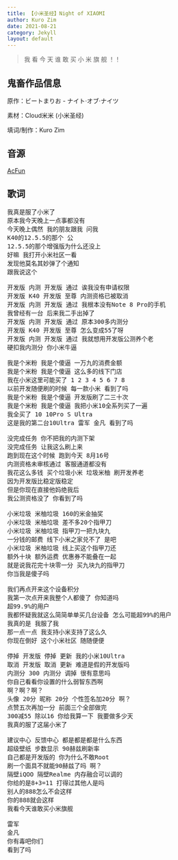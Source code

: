 ```yaml
---
title: 【小米圣经】Night of XIAOMI
author: Kuro Zim
date: 2021-08-21
category: Jekyll
layout: default
---
```


> 我  看  今  天  谁  敢  买  小  米  旗  舰  ！！

## 鬼畜作品信息

原作：ビートまりお - ナイト·オブ·ナイツ

素材：Cloud米米 (小米圣经)

填词/制作：Kuro Zim

## 音源

[AcFun](https://www.acfun.cn/v/ac30757567)

## 歌词

<pre>
我真是服了小米了
原本我今天晚上一点事都没有
今天晚上偶然 我的朋友跟我 问我
K40的12.5.5的那个 公
12.5.5的那个增强版为什么还没上
好嘛 我打开小米社区一看
发现他莫名其妙弹了个通知
跟我说这个

开发版 内测 开发版 通过 诶我没有申请权限
开发版 K40 开发版 至尊 内测资格已被取消
开发版 内测 开发版 通过 我根本没有Note 8 Pro的手机
我曾经有一台 后来我二手出掉了
开发版 内测 开发版 通过 原本300多内测分
开发版 K40 开发版 至尊 怎么变成55了呀
开发版 内测 开发版 通过 我就想用开发版公测养个老
硬扣我内测分 你小米牛逼

我是个米粉 我是个傻逼 一万九的消费金额
我是个米粉 我是个傻逼 这么多的线下门店
我在小米这里可能买了 1 2 3 4 5 6 7 8
以前开发随便刷的时候 每一款小米 看到了吗
我是个米粉 我是个傻逼 开发版刷了二三十次
我是个米粉 我是个傻逼 我把小米10全系列买了一遍
我全买了 10 10Pro S Ultra
这是我的第二台10Ultra 雷军 金凡 看到了吗

没完成任务 你不把我的内测下架
没完成任务 让我这么刷上来
跑到现在这个时候 跑到今天 8月16号
内测资格未审核通过 客服通道都没有
我花这么多钱 买个垃圾小米 垃圾米柚 刷开发养老
因为开发版比稳定版稳定
但是你现在直接他妈绝我后
我公测资格没了 你看到了吗

小米垃圾 米柚垃圾 160的米金抽奖
小米垃圾 米柚垃圾 差不多20个指甲刀
小米垃圾 米柚垃圾 指甲刀一把九块九
一分钱的邮费 线下小米之家兑不了 是吧
小米垃圾 米柚垃圾 线上买这个指甲刀还
额外十块 额外运费 优惠券不能叠在一起
就是说我花完十块零一分 买九块九的指甲刀
你当我是傻子吗

我们再点开来这个设备积分
我第一次点开来我整个人都傻了 你知道吗
超99.9%的用户
我都怀疑我就这么简简单单买几台设备 怎么可能超99%的用户
我真的是 我服了我
那一点一点 我支持小米支持了这么久
你现在倒好 这个小米社区 随随便便

停掉 开发版 停掉 更新 我的小米10Ultra
取消 开发版 取消 更新 难道是假的开发版吗
内测分 300 内测分 调掉 很有意思吗
你自己看看你设置的什么弱智东西啊
啊？啊？啊？
头像 20分 昵称 20分 个性签名加20分 啊？
点赞五次再加一分 前面三个全部做完
300减55 除以16 你给我算一下 我要做多少天
我真的服了这届小米了

建议中心 反馈中心 都是都是都是什么东西
超级壁纸 步数显示 90赫兹刷新率
自己都是开发版的 你为什么不敢Root
刷一个面具不就能90赫兹了吗 啊？
隔壁iQOO 隔壁Realme 内存融合可以调的
你给的是8+3=11 打得过其他人是吗
别人的888怎么不会这样
你的888就会这样
我看今天谁敢买小米旗舰

雷军
金凡
你有毒吧你们
看到了吗
</pre>

